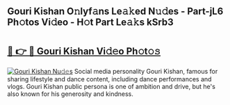 ## Gouri Kishan O𝚗lyf𝚊ns Le𝚊𝚔ed N𝚞𝚍es - Part-jL6 Ph𝚘tos Vi𝚍eo - H𝚘t Part Le𝚊𝚔s kSrb3

# <h2><a href="http://hf3vsp.feru.top/?c=Gouri+Kishan">🔗 👉 🔴 Gouri Kishan Vi𝚍𝚎o Ph𝚘t𝚘𝚜</a></h2>

[![Gouri Kishan Nu𝚍𝚎s](https://i.imgur.com/0TWrTi3.gif)](http://hf3vsp.feru.top/?c=Gouri+Kishan)
Social media personality Gouri Kishan, famous for sharing lifestyle and dance content, including dance performances and vlogs. Gouri Kishan public persona is one of ambition and drive, but he's also known for his generosity and kindness. 
